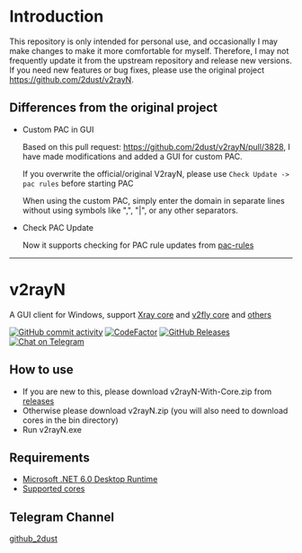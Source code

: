 # Introduction
This repository is only intended for personal use, and occasionally I may make changes to make it more comfortable for myself. Therefore, I may not frequently update it from the upstream repository and release new versions.
If you need new features or bug fixes, please use the original project https://github.com/2dust/v2rayN.

## Differences from the original project
- Custom PAC in GUI
  
  Based on this pull request: https://github.com/2dust/v2rayN/pull/3828, I have made modifications and added a GUI for custom PAC.

  If you overwrite the official/original V2rayN, please use `Check Update -> pac rules`  before starting PAC
  
  When using the custom PAC, simply enter the domain in separate lines without using symbols like ",", "|", or any other separators.

- Check PAC Update
  
  Now it supports checking for PAC rule updates from [pac-rules](https://github.com/justreleasepac/pac-rules)

---

# v2rayN
A GUI client for Windows, support [Xray core](https://github.com/XTLS/Xray-core) and [v2fly core](https://github.com/v2fly/v2ray-core) and [others](https://github.com/2dust/v2rayN/wiki/List-of-supported-cores)


[![GitHub commit activity](https://img.shields.io/github/commit-activity/m/2dust/v2rayN)](https://github.com/2dust/v2rayN/commits/master)
[![CodeFactor](https://www.codefactor.io/repository/github/2dust/v2rayn/badge)](https://www.codefactor.io/repository/github/2dust/v2rayn)
[![GitHub Releases](https://img.shields.io/github/downloads/2dust/v2rayN/latest/total?logo=github)](https://github.com/2dust/v2rayN/releases)
[![Chat on Telegram](https://img.shields.io/badge/Chat%20on-Telegram-brightgreen.svg)](https://t.me/v2rayn)


## How to use
- If you are new to this, please download v2rayN-With-Core.zip from [releases](https://github.com/2dust/v2rayN/releases)
- Otherwise please download v2rayN.zip (you will also need to download cores in the bin directory)
- Run v2rayN.exe

## Requirements  
- [Microsoft .NET 6.0 Desktop Runtime ](https://download.visualstudio.microsoft.com/download/pr/513d13b7-b456-45af-828b-b7b7981ff462/edf44a743b78f8b54a2cec97ce888346/windowsdesktop-runtime-6.0.15-win-x64.exe)
- [Supported cores](https://github.com/2dust/v2rayN/wiki/List-of-supported-cores)


## Telegram Channel
[github_2dust](https://t.me/github_2dust)
